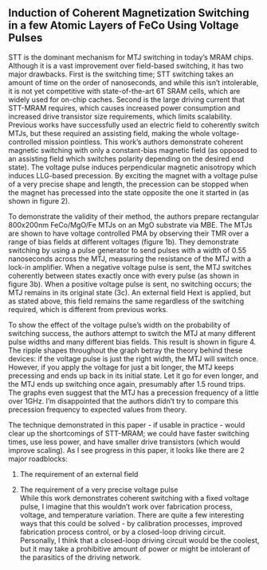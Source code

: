 ## Induction of Coherent Magnetization Switching in a few Atomic Layers of FeCo Using Voltage Pulses

STT is the dominant mechanism for MTJ switching in today’s MRAM chips. Although it is a vast improvement over field-based switching, it has two major drawbacks. First is the switching time; STT switching takes an amount of time on the order of nanoseconds, and while this isn’t intolerable, it is not yet competitive with state-of-the-art 6T SRAM cells, which are widely used for on-chip caches. Second is the large driving current that STT-MRAM requires, which causes increased power consumption and increased drive transistor size requirements, which limits scalability. Previous works have successfully used an electric field to coherently switch MTJs, but these required an assisting field, making the whole voltage-controlled mission pointless. This work’s authors demonstrate coherent magnetic switching with only a constant-bias magnetic field (as opposed to an assisting field which switches polarity depending on the desired end state). The voltage pulse induces perpendicular magnetic anisotropy which induces LLG-based precession. By exciting the magnet with a voltage pulse of a very precise shape and length, the precession can be stopped when the magnet has precessed into the state opposite the one it started in (as shown in figure 2).

  

To demonstrate the validity of their method, the authors prepare rectangular 800x200nm FeCo/MgO/Fe MTJs on an MgO substrate via MBE. The MTJs are shown to have voltage controlled PMA by observing their TMR over a range of bias fields at different voltages (figure 1b). They demonstrate switching by using a pulse generator to send pulses with a width of 0.55 nanoseconds across the MTJ, measuring the resistance of the MTJ with a lock-in amplifier. When a negative voltage pulse is sent, the MTJ switches coherently between states exactly once with every pulse (as shown in figure 3b). When a positive voltage pulse is sent, no switching occurs; the MTJ remains in its original state (3c). An external field Hext is applied, but as stated above, this field remains the same regardless of the switching required, which is different from previous works.

  

To show the effect of the voltage pulse’s width on the probability of switching success, the authors attempt to switch the MTJ at many different pulse widths and many different bias fields. This result is shown in figure 4. The ripple shapes throughout the graph betray the theory behind these devices: if the voltage pulse is just the right width, the MTJ will switch once. However, if you apply the voltage for just a bit longer, the MTJ keeps precessing and ends up back in its initial state. Let it go for even longer, and the MTJ ends up switching once again, presumably after 1.5 round trips. The graphs even suggest that the MTJ has a precession frequency of a little over 1GHz. I’m disappointed that the authors didn’t try to compare this precession frequency to expected values from theory.

  

The technique demonstrated in this paper - if usable in practice - would clear up the shortcomings of STT-MRAM; we could have faster switching times, use less power, and have smaller drive transistors (which would improve scaling). As I see progress in this paper, it looks like there are 2 major roadblocks:

1.  The requirement of an external field
    
2.  The requirement of a very precise voltage pulse  
    While this work demonstrates coherent switching with a fixed voltage pulse, I imagine that this wouldn’t work over fabrication process, voltage, and temperature variation. There are quite a few interesting ways that this could be solved - by calibration processes, improved fabrication process control, or by a closed-loop driving circuit. Personally, I think that a closed-loop driving circuit would be the coolest, but it may take a prohibitive amount of power or might be intolerant of the parasitics of the driving network.